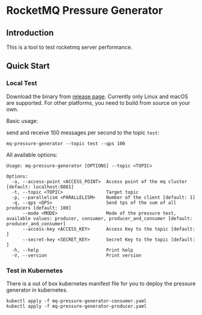 # RocketMQ Pressure Generator

## Introduction

This is a tool to test rocketmq server performance.

## Quick Start

### Local Test

Download the binary from [release page](https://github.com/ShadowySpirits/mq-pressure-generator/releases). Currently only Linux and macOS are supported. For other platforms, you need to build from source on your own.

Basic usage:

send and receive 100 messages per second to the topic `test`:

```shell
mq-pressure-generator --topic test --qps 100
```

All available options:

```shell
Usage: mq-pressure-generator [OPTIONS] --topic <TOPIC>

Options:
  -a, --access-point <ACCESS_POINT>  Access point of the mq cluster [default: localhost:8081]
  -t, --topic <TOPIC>                Target topic
  -p, --parallelism <PARALLELISM>    Number of the client [default: 1]
  -q, --qps <QPS>                    Send tps of the sum of all producers [default: 100]
      --mode <MODE>                  Mode of the pressure test, available values: producer, consumer, producer_and_consumer [default: producer_and_consumer]
      --access-key <ACCESS_KEY>      Access Key to the topic [default: ]
      --secret-key <SECRET_KEY>      Secret Key to the topic [default: ]
  -h, --help                         Print help
  -V, --version                      Print version
```

### Test in Kubernetes

There is a out of box kubernetes manifest file for you to deploy the pressure generator in kubernetes.

```shell
kubectl apply -f mq-pressure-generator-consumer.yaml
kubectl apply -f mq-pressure-generator-producer.yaml
```